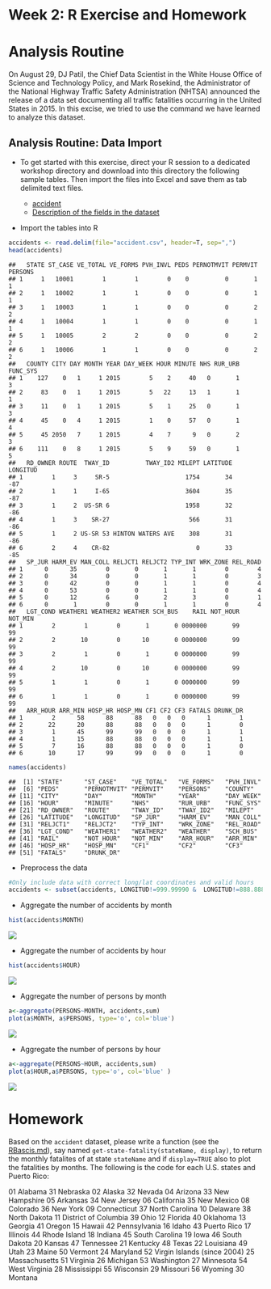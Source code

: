 Week 2: R Exercise and Homework
================

Analysis Routine
================

On August 29, DJ Patil, the Chief Data Scientist in the White House Office of Science and Technology Policy, and Mark Rosekind, the Administrator of the National Highway Traffic Safety Administration (NHTSA) announced the release of a data set documenting all traffic fatalities occurring in the United States in 2015. In this excise, we tried to use the command we have learned to analyze this dataset.

Analysis Routine: Data Import
-----------------------------

-   To get started with this exercise, direct your R session to a dedicated workshop directory and download into this directory the following sample tables. Then import the files into Excel and save them as tab delimited text files.

    -   [accident](./accident.csv)
    -   [Description of the fields in the dataset](ftp://ftp.nhtsa.dot.gov/FARS/FARS-DOC/Analytical%20User%20Guide/USERGUIDE-2015.pdf)
-   Import the tables into R

``` r
accidents <- read.delim(file="accident.csv", header=T, sep=",") 
head(accidents)
```

    ##   STATE ST_CASE VE_TOTAL VE_FORMS PVH_INVL PEDS PERNOTMVIT PERMVIT PERSONS
    ## 1     1   10001        1        1        0    0          0       1       1
    ## 2     1   10002        1        1        0    0          0       1       1
    ## 3     1   10003        1        1        0    0          0       2       2
    ## 4     1   10004        1        1        0    0          0       1       1
    ## 5     1   10005        2        2        0    0          0       2       2
    ## 6     1   10006        1        1        0    0          0       2       2
    ##   COUNTY CITY DAY MONTH YEAR DAY_WEEK HOUR MINUTE NHS RUR_URB FUNC_SYS
    ## 1    127    0   1     1 2015        5    2     40   0       1        3
    ## 2     83    0   1     1 2015        5   22     13   1       1        1
    ## 3     11    0   1     1 2015        5    1     25   0       1        3
    ## 4     45    0   4     1 2015        1    0     57   0       1        4
    ## 5     45 2050   7     1 2015        4    7      9   0       2        3
    ## 6    111    0   8     1 2015        5    9     59   0       1        5
    ##   RD_OWNER ROUTE  TWAY_ID          TWAY_ID2 MILEPT LATITUDE LONGITUD
    ## 1        1     3     SR-5                     1754       34      -87
    ## 2        1     1     I-65                     3604       35      -87
    ## 3        1     2  US-SR 6                     1958       32      -86
    ## 4        1     3    SR-27                      566       31      -86
    ## 5        1     2 US-SR 53 HINTON WATERS AVE    308       31      -86
    ## 6        2     4    CR-82                        0       33      -85
    ##   SP_JUR HARM_EV MAN_COLL RELJCT1 RELJCT2 TYP_INT WRK_ZONE REL_ROAD
    ## 1      0      35        0       0       1       1        0        4
    ## 2      0      34        0       0       1       1        0        3
    ## 3      0      42        0       0       1       1        0        4
    ## 4      0      53        0       0       1       1        0        4
    ## 5      0      12        6       0       2       3        0        1
    ## 6      0       1        0       0       1       1        0        4
    ##   LGT_COND WEATHER1 WEATHER2 WEATHER SCH_BUS    RAIL NOT_HOUR NOT_MIN
    ## 1        2        1        0       1       0 0000000       99      99
    ## 2        2       10        0      10       0 0000000       99      99
    ## 3        2        1        0       1       0 0000000       99      99
    ## 4        2       10        0      10       0 0000000       99      99
    ## 5        1        1        0       1       0 0000000       99      99
    ## 6        1        1        0       1       0 0000000       99      99
    ##   ARR_HOUR ARR_MIN HOSP_HR HOSP_MN CF1 CF2 CF3 FATALS DRUNK_DR
    ## 1        2      58      88      88   0   0   0      1        1
    ## 2       22      20      88      88   0   0   0      1        0
    ## 3        1      45      99      99   0   0   0      1        1
    ## 4        1      15      88      88   0   0   0      1        1
    ## 5        7      16      88      88   0   0   0      1        0
    ## 6       10      17      99      99   0   0   0      1        0

``` r
names(accidents)
```

    ##  [1] "STATE"      "ST_CASE"    "VE_TOTAL"   "VE_FORMS"   "PVH_INVL"  
    ##  [6] "PEDS"       "PERNOTMVIT" "PERMVIT"    "PERSONS"    "COUNTY"    
    ## [11] "CITY"       "DAY"        "MONTH"      "YEAR"       "DAY_WEEK"  
    ## [16] "HOUR"       "MINUTE"     "NHS"        "RUR_URB"    "FUNC_SYS"  
    ## [21] "RD_OWNER"   "ROUTE"      "TWAY_ID"    "TWAY_ID2"   "MILEPT"    
    ## [26] "LATITUDE"   "LONGITUD"   "SP_JUR"     "HARM_EV"    "MAN_COLL"  
    ## [31] "RELJCT1"    "RELJCT2"    "TYP_INT"    "WRK_ZONE"   "REL_ROAD"  
    ## [36] "LGT_COND"   "WEATHER1"   "WEATHER2"   "WEATHER"    "SCH_BUS"   
    ## [41] "RAIL"       "NOT_HOUR"   "NOT_MIN"    "ARR_HOUR"   "ARR_MIN"   
    ## [46] "HOSP_HR"    "HOSP_MN"    "CF1"        "CF2"        "CF3"       
    ## [51] "FATALS"     "DRUNK_DR"

-   Preprocess the data

``` r
#Only include data with correct long/lat coordinates and valid hours
accidents <- subset(accidents, LONGITUD!=999.99990 &  LONGITUD!=888.88880 & LONGITUD!=777.77770 & HOUR<30)
```

-   Aggregate the number of accidents by month

``` r
hist(accidents$MONTH)
```

![](excise_files/figure-markdown_github/import_data3-1.png)

-   Aggregate the number of accidents by hour

``` r
hist(accidents$HOUR)
```

![](excise_files/figure-markdown_github/import_data4-1.png)

-   Aggregate the number of persons by month

``` r
a<-aggregate(PERSONS~MONTH, accidents,sum)
plot(a$MONTH, a$PERSONS, type='o', col='blue')
```

![](excise_files/figure-markdown_github/import_data5-1.png)

-   Aggregate the number of persons by hour

``` r
a<-aggregate(PERSONS~HOUR, accidents,sum)
plot(a$HOUR,a$PERSONS, type='o', col='blue' )
```

![](excise_files/figure-markdown_github/import_data6-1.png)

Homework
========

Based on the `accident` dataset, please write a function (see the [RBascis.md](./RBasics.md)), say named `get-state-fatality(stateName, display)`, to return the monthly fatalites of at state `stateName` and if `display=TRUE` also to plot the fatalities by months. The following is the code for each U.S. states and Puerto Rico:

01 Alabama 31 Nebraska 02 Alaska 32 Nevada 04 Arizona 33 New Hampshire 05 Arkansas 34 New Jersey 06 California 35 New Mexico 08 Colorado 36 New York 09 Connecticut 37 North Carolina 10 Delaware 38 North Dakota 11 District of Columbia 39 Ohio 12 Florida 40 Oklahoma 13 Georgia 41 Oregon 15 Hawaii 42 Pennsylvania 16 Idaho 43 Puerto Rico 17 Illinois 44 Rhode Island 18 Indiana 45 South Carolina 19 Iowa 46 South Dakota 20 Kansas 47 Tennessee 21 Kentucky 48 Texas 22 Louisiana 49 Utah 23 Maine 50 Vermont 24 Maryland 52 Virgin Islands (since 2004) 25 Massachusetts 51 Virginia 26 Michigan 53 Washington 27 Minnesota 54 West Virginia 28 Mississippi 55 Wisconsin 29 Missouri 56 Wyoming 30 Montana
